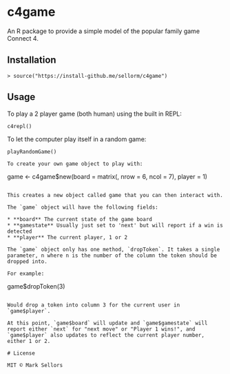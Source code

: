 # c4game

An R package to provide a simple model of the popular family game Connect 4.

## Installation

```
> source("https://install-github.me/sellorm/c4game")
```

## Usage

To play a 2 player game (both human) using the built in REPL:

```
c4repl()
```

To let the computer play itself in a random game:

```
playRandomGame()
```

```
To create your own game object to play with:

```
game <- c4game$new(board = matrix(, nrow = 6, ncol = 7), player = 1)
```

This creates a new object called game that you can then interact with.

The `game` object will have the following fields:

* **board** The current state of the game board
* **gamestate** Usually just set to 'next' but will report if a win is detected
* **player** The current player, 1 or 2

The `game` object only has one method, `dropToken`. It takes a single parameter, n where n is the number of the column the token should be dropped into.

For example:

```
game$dropToken(3)
```

Would drop a token into column 3 for the current user in `game$player`.

At this point, `game$board` will update and `game$gamestate` will report either `next` for "next move" or "Player 1 wins!", and `game$player` also updates to reflect the current player number, either 1 or 2.

# License

MIT © Mark Sellors
